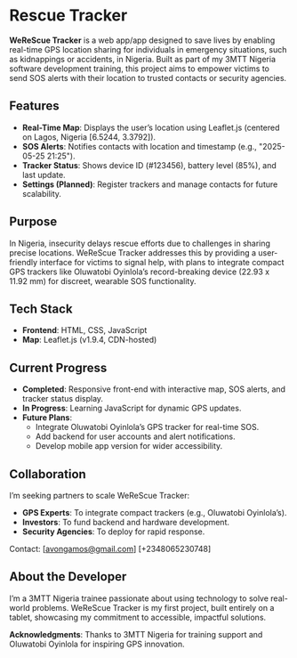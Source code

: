 # Rescue Tracker

**WeReScue Tracker** is a web app/app designed to save lives by enabling real-time GPS location sharing for individuals in emergency situations, such as kidnappings or accidents, in Nigeria. Built as part of my 3MTT Nigeria software development training, this project aims to empower victims to send SOS alerts with their location to trusted contacts or security agencies.

## Features
- **Real-Time Map**: Displays the user’s location using Leaflet.js (centered on Lagos, Nigeria [6.5244, 3.3792]).
- **SOS Alerts**: Notifies contacts with location and timestamp (e.g., "2025-05-25 21:25").
- **Tracker Status**: Shows device ID (#123456), battery level (85%), and last update.
- **Settings (Planned)**: Register trackers and manage contacts for future scalability.

## Purpose
In Nigeria, insecurity delays rescue efforts due to challenges in sharing precise locations. WeReScue Tracker addresses this by providing a user-friendly interface for victims to signal help, with plans to integrate compact GPS trackers like Oluwatobi Oyinlola’s record-breaking device (22.93 x 11.92 mm) for discreet, wearable SOS functionality.

## Tech Stack
- **Frontend**: HTML, CSS, JavaScript
- **Map**: Leaflet.js (v1.9.4, CDN-hosted)

## Current Progress
- **Completed**: Responsive front-end with interactive map, SOS alerts, and tracker status display.
- **In Progress**: Learning JavaScript for dynamic GPS updates.
- **Future Plans**:
  - Integrate Oluwatobi Oyinlola’s GPS tracker for real-time SOS.
  - Add backend for user accounts and alert notifications.
  - Develop mobile app version for wider accessibility.

## Collaboration
I’m seeking partners to scale WeReScue Tracker:
- **GPS Experts**: To integrate compact trackers (e.g., Oluwatobi Oyinlola’s).
- **Investors**: To fund backend and hardware development.
- **Security Agencies**: To deploy for rapid response.

Contact: [avongamos@gmail.com] [+2348065230748]

## About the Developer
I’m a 3MTT Nigeria trainee passionate about using technology to solve real-world problems. WeReScue Tracker is my first project, built entirely on a tablet, showcasing my commitment to accessible, impactful solutions.

**Acknowledgments**: Thanks to 3MTT Nigeria for training support and Oluwatobi Oyinlola for inspiring GPS innovation.
